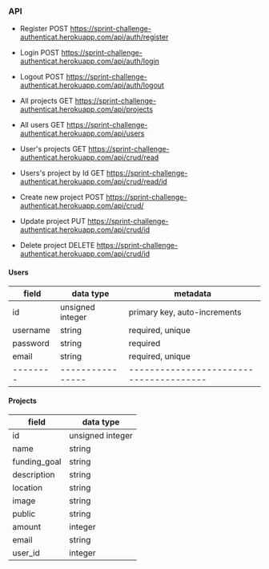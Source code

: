 ### API

- Register POST
https://sprint-challenge-authenticat.herokuapp.com/api/auth/register

- Login  POST
https://sprint-challenge-authenticat.herokuapp.com/api/auth/login

- Logout POST
https://sprint-challenge-authenticat.herokuapp.com/api/auth/logout

- All projects GET
https://sprint-challenge-authenticat.herokuapp.com/api/projects

- All users GET
https://sprint-challenge-authenticat.herokuapp.com/api/users

- User's projects GET
https://sprint-challenge-authenticat.herokuapp.com/api/crud/read

- Users's project by Id GET
https://sprint-challenge-authenticat.herokuapp.com/api/crud/read/id

- Create new project POST
https://sprint-challenge-authenticat.herokuapp.com/api/crud/

- Update project PUT 
https://sprint-challenge-authenticat.herokuapp.com/api/crud/id

- Delete project DELETE
https://sprint-challenge-authenticat.herokuapp.com/api/crud/id

#### Users

| field    | data type        | metadata                               |
| -------- | ---------------- | -------------------------------------- |
| id       | unsigned integer | primary key, auto-increments           |
| username | string           | required, unique                       |
| password | string           | required                               |
| email    | string           | required, unique                       |
| -------- | ---------------- | ---------------------------------------|

#### Projects

| field       | data type        | 
| ----------- | ---------------- | 
| id          | unsigned integer | 
| name        | string           | 
| funding_goal| string           | 
| description | string           | 
| location    | string           | 
| image       | string           | 
| public      | string           | 
| amount      | integer          | 
| email       | string           | 
| user_id     | integer          | 
